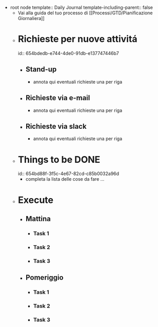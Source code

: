 - root node
  template:: Daily Journal
  template-including-parent:: false
	- Vai alla guida del tuo processo di [[Processi/GTD/Pianificazione Giornaliera]]
	- # Richieste per nuove attivitá
	  id:: 654bdedb-e744-4de0-91db-e137747446b7
		- ## Stand-up
			- annota qui eventuali richieste una per riga
		- ## Richieste via e-mail
			- annota qui eventuali richieste una per riga
		- ## Richieste via slack
			- annota qui eventuali richieste una per riga
	- # Things to be DONE
	  id:: 654bd88f-3f5c-4e67-82cd-c85b0032a96d
		- completa la lista delle cose da fare ...
	- # Execute
		- ## Mattina
			- ### Task 1
			- ### Task 2
			- ### Task 3
		- ## Pomeriggio
			- ### Task 1
			- ### Task 2
			- ### Task 3